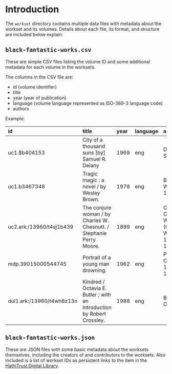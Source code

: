 # Introduction
The `workset` directory contains multiple data files with metadata about the workset and its volumes. Details about each file, its format, and structure are included below
explain:

## `black-fantastic-works.csv`

These are simple CSV files listing the volume ID and some additional metadata for each volume in the worksets.

The columns in the CSV file are:

- id (volume identifier)
- title 
- year (year of publication)
- language (volume language represented as ISO-369-3 language code) 
- authors

Example:

| id | title | year | language | authors |
|:---|:---   |:---  |:---      |:---     |
| uc1.$b404153 | City of a thousand suns [by] Samuel R. Delany | 1969 | eng | Delany, Samuel R |
| uc1.b3467348 | Tragic magic : a novel / by Wesley Brown. | 1978 | eng | Brown, Wesley 1945- |
| uc2.ark:/13960/t4sj1b439 | The conjure woman / by Charles W. Chesnutt. / Stephanie Perry Moore. | 1899 | eng | Chesnutt, Charles W. (Charles Waddell) 1858-1932 |
| mdp.39015000544745 | Portrait of a young man drowning. | 1962 | eng | Perry, Charles 1924-1969 |
| dul1.ark:/13960/t4wh8z13n | Kindred / Octavia E. Butler ; with an introduction by Robert Crossley. | 1988 | eng | Butler, Octavia E |


## `black-fantastic-works.json`

These are JSON files with some basic metadata about the worksets themselves, including the creators of and contributors to the worksets. Also included is a list of workset IDs as persistent links to the item in the [HathiTrust Digital Library](https://hathitrust.org).


